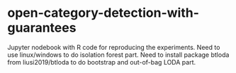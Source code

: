 # open-category-detection-with-guarantees
Jupyter nodebook with R code for reproducing the experiments. 
Need to use linux/windows to do isolation forest part. 
Need to install package btloda from liusi2019/btloda to do bootstrap and out-of-bag LODA part. 
